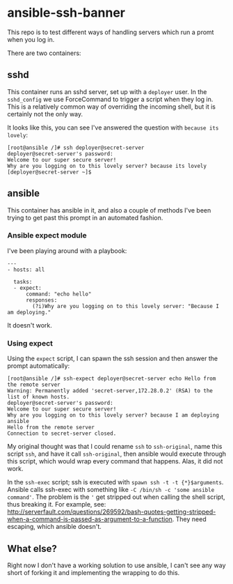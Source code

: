 # ansible-ssh-banner
This repo is to test different ways of handling servers which run a promt when you log in.

There are two containers:

## sshd
This container runs an sshd server, set up with a `deployer` user.
In the `sshd_config` we use ForceCommand to trigger a script when they log in.  This is a relatively common way of overriding the incoming shell, but it is certainly not the only way.

It looks like this, you can see I've answered the question with `because its lovely`:

```
[root@ansible /]# ssh deployer@secret-server
deployer@secret-server's password: 
Welcome to our super secure server!
Why are you logging on to this lovely server? because its lovely
[deployer@secret-server ~]$ 

```

## ansible
This container has ansible in it, and also a couple of methods I've been trying to get past this prompt in an automated fashion.

### Ansible expect module
I've been playing around with a playbook:
```
---
- hosts: all

  tasks:
  - expect:
      command: "echo hello" 
      responses:
        (?i)Why are you logging on to this lovely server: "Because I am deploying."

```

It doesn't work.

### Using expect
Using the `expect` script, I can spawn the ssh session and then answer the prompt automatically:

```
[root@ansible /]# ssh-expect deployer@secret-server echo Hello from the remote server
Warning: Permanently added 'secret-server,172.28.0.2' (RSA) to the list of known hosts.
deployer@secret-server's password: 
Welcome to our super secure server!
Why are you logging on to this lovely server? because I am deploying ansible
Hello from the remote server
Connection to secret-server closed.

```
My original thought was that I could rename `ssh` to `ssh-original`, name this script `ssh`, and have it call `ssh-original`, then ansible would execute through this script, which would wrap every command that happens.  Alas, it did not work.

In the `ssh-exec` script; ssh is executed with `spawn ssh -t -t {*}$arguments`.  Ansible calls ssh-exec with something like `-C /bin/sh -c 'some ansible command'`.  The problem is the `'` get stripped out when calling the shell script, thus breaking it.  For example, see: http://serverfault.com/questions/269592/bash-quotes-getting-stripped-when-a-command-is-passed-as-argument-to-a-function.  They need escaping, which ansible doesn't.

## What else?
Right now I don't have a working solution to use ansible, I can't see any way short of forking it and implementing the wrapping to do this.
